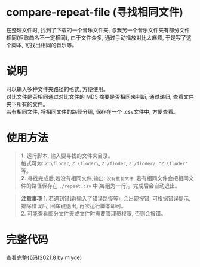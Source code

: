 # compare-repeat-file (寻找相同文件)  
在整理文件时, 找到了下载的一个音乐文件夹, 与我另一个音乐文件夹有部分文件相同(但歌曲名不一定相同), 由于文件众多, 通过手动播放对比太麻烦, 于是写了这个脚本, 可找出相同的音乐等。  

# 说明  
可以输入多种文件夹路径的格式, 方便使用。  
对比文件是否相同通过对比文件的 MD5 摘要是否相同来判断, 通过递归, 查看文件夹下所有的文件。  
若有相同文件, 将相同文件的路径分组, 保存在一个 .csv文件中, 方便查看。  

# 使用方法  
>**1.** 运行脚本, 输入要寻找的文件夹目录。  
格式可为: `Z:\floder`, `Z:\floder\`, `Z:/floder`, `Z:/floder/`, `"Z:\floder"` 等。   
>**2.** 寻找完成后,若没有相同文件,输出: `没有重复文件`, 若有相同文件会把相同文件的路径保存在 `./repeat.csv` 中(每组为一行)。完成后会自动退出。  

>**注意事项** 1. 若遇到错误(输入了错误路径等), 会出现报错, 可根据错误提示, 排除错误后, 回车键退出, 再次运行脚本即可。  
>2. 可能查看部分文件夹或文件时需要管理员权限, 否则会报错。  

# 完整代码  
[查看完整代码](https://github.com/mlyde/file-automatic/compare-repeat-file/compare-repeat-file.py "compare-repeat-file.py")(2021.8 by mlyde)  
